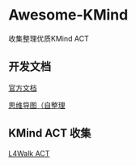 # Awesome-KMind
收集整理优质KMind ACT

## 开发文档
[官方文档](https://kmind.com/docs)

[思维导图（自整理](https://ljy-lu.space/kminddev.html)

## KMind ACT 收集
[L4Walk ACT](https://github.com/L4Walk/MyAct)
